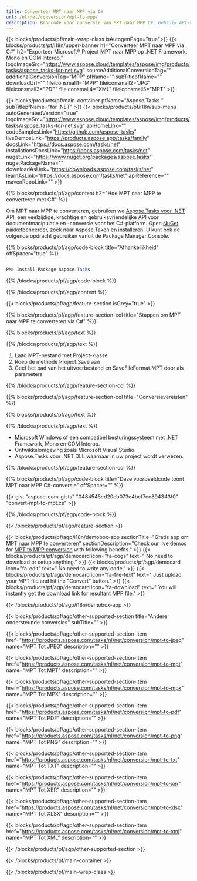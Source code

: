 ```yaml
---
title: Converteer MPT naar MPP via C# 
url: /nl/net/conversion/mpt-to-mpp/ 
description: Broncode voor conversie van MPT naar MPP C#. Gebruik API-voorbeeldcode voor batch MPT-bestanden naar MPP-conversie binnen VB.NET Asp.NET of een op .NET gebaseerde toepassing.
---
```


{{< blocks/products/pf/main-wrap-class isAutogenPage="true">}}
{{< blocks/products/pf/i18n/upper-banner h1="Converteer MPT naar MPP via C#" h2="Exporteer Microsoft® Project MPT naar MPP op .NET Framework, Mono en COM Interop." logoImageSrc="https://www.aspose.cloud/templates/aspose/img/products/tasks/aspose_tasks-for-net.svg" sourceAdditionalConversionTag="" additionalConversionTag="MPP" pfName="" subTitlepfName="" downloadUrl="" fileiconsmall1="MPP" fileiconsmall2="JPG" fileiconsmall3="PDF" fileiconsmall4="XML" fileiconsmall5="MPT" >}}

{{< blocks/products/pf/main-container pfName="Aspose.Tasks " subTitlepfName="for .NET" >}}
{{< blocks/products/pf/i18n/sub-menu autoGeneratedVersion="true" logoImageSrc="https://www.aspose.cloud/templates/aspose/img/products/tasks/aspose_tasks-for-net.svg" apiHomeLink="" codeSamplesLink="https://github.com/aspose-tasks" liveDemosLink="https://products.aspose.app/tasks/family" docsLink="https://docs.aspose.com/tasks/net" installationsDocsLink="https://docs.aspose.com/tasks/net" nugetLink="https://www.nuget.org/packages/aspose.tasks" nugetPackageName="" downloadAsLink="https://downloads.aspose.com/tasks/net" learnAsLink="https://docs.aspose.com/tasks/net" apiReference="" mavenRepoLink="" >}}

{{% blocks/products/pf/agp/content h2="Hoe MPT naar MPP te converteren met C#" %}}

Om MPT naar MPP te converteren, gebruiken we
 [Aspose.Tasks voor .NET](https://products.aspose.com/tasks/net)
 API, een veelzijdige, krachtige en gebruiksvriendelijke API voor documentmanipulatie en -conversie voor het C#-platform. Open
 [NuGet](https://www.nuget.org/packages/aspose.tasks)
 pakketbeheerder, zoek naar
 Aspose.Taken
 en installeren. U kunt ook de volgende opdracht gebruiken vanuit de Package Manager Console.

{{% blocks/products/pf/agp/code-block title="Afhankelijkheid" offSpacer="true" %}}

```cs

PM> Install-Package Aspose.Tasks

```

{{% /blocks/products/pf/agp/code-block %}}

{{% /blocks/products/pf/agp/content %}}

{{< blocks/products/pf/agp/feature-section isGrey="true" >}}

{{% blocks/products/pf/agp/feature-section-col title="Stappen om MPT naar MPP te converteren via C#" %}}

{{% blocks/products/pf/agp/text %}}

{{% /blocks/products/pf/agp/text %}}

1. Laad MPT-bestand met Project-klasse
1. Roep de methode Project.Save aan
1. Geef het pad van het uitvoerbestand en SaveFileFormat.MPT door als parameters

{{% /blocks/products/pf/agp/feature-section-col %}}

{{% blocks/products/pf/agp/feature-section-col title="Conversievereisten" %}}

{{% blocks/products/pf/agp/text %}}

{{% /blocks/products/pf/agp/text %}}

- Microsoft Windows of een compatibel besturingssysteem met .NET Framework, Mono en COM Interop.
- Ontwikkelomgeving zoals Microsoft Visual Studio.
- Aspose.Tasks voor .NET DLL waarnaar in uw project wordt verwezen.

{{% /blocks/products/pf/agp/feature-section-col %}}

{{% blocks/products/pf/agp/code-block title="Deze voorbeeldcode toont MPT naar MPP C#-conversie" offSpacer="" %}}

{{< gist "aspose-com-gists" "0484545ed20cb073e4bcf7ce894343f0" "convert-mpt-to-mpt.cs" >}}

{{% /blocks/products/pf/agp/code-block %}}

{{< /blocks/products/pf/agp/feature-section >}}

<!-- aboutfile Starts -->

{{< blocks/products/pf/agp/i18n/demobox-app sectionTitle="Gratis app om MPT naar MPP te converteren" sectionDescription="Check our live demos for [MPT to MPP conversion](https://products.aspose.app/tasks/conversion/mpt-to-mpp) with following benefits." >}}
        {{< blocks/products/pf/agp/democard icon="fa-cogs" text=" No need to download or setup anything." >}}
        {{< blocks/products/pf/agp/democard icon="fa-edit" text=" No need to write any code." >}}
        {{< blocks/products/pf/agp/democard icon="fa-file-text" text=" Just upload your MPT file and hit the \"Convert\" button." >}}
        {{< blocks/products/pf/agp/democard icon="fa-download" text=" You will instantly get the download link for resultant MPP file." >}}

{{< /blocks/products/pf/agp/i18n/demobox-app >}}

<!-- aboutfile Ends -->

{{< blocks/products/pf/agp/other-supported-section title="Andere ondersteunde conversies" subTitle="" >}}

{{< blocks/products/pf/agp/other-supported-section-item href="https://products.aspose.com/tasks/nl/net/conversion/mpt-to-jpeg" name="MPT Tot JPEG" description="" >}}

{{< blocks/products/pf/agp/other-supported-section-item href="https://products.aspose.com/tasks/nl/net/conversion/mpt-to-mpt" name="MPT Tot MPT" description="" >}}

{{< blocks/products/pf/agp/other-supported-section-item href="https://products.aspose.com/tasks/nl/net/conversion/mpt-to-mpx" name="MPT Tot MPX" description="" >}}

{{< blocks/products/pf/agp/other-supported-section-item href="https://products.aspose.com/tasks/nl/net/conversion/mpt-to-pdf" name="MPT Tot PDF" description="" >}}

{{< blocks/products/pf/agp/other-supported-section-item href="https://products.aspose.com/tasks/nl/net/conversion/mpt-to-png" name="MPT Tot PNG" description="" >}}

{{< blocks/products/pf/agp/other-supported-section-item href="https://products.aspose.com/tasks/nl/net/conversion/mpt-to-txt" name="MPT Tot TXT" description="" >}}

{{< blocks/products/pf/agp/other-supported-section-item href="https://products.aspose.com/tasks/nl/net/conversion/mpt-to-xer" name="MPT Tot XER" description="" >}}

{{< blocks/products/pf/agp/other-supported-section-item href="https://products.aspose.com/tasks/nl/net/conversion/mpt-to-xlsx" name="MPT Tot XLSX" description="" >}}

{{< blocks/products/pf/agp/other-supported-section-item href="https://products.aspose.com/tasks/nl/net/conversion/mpt-to-xml" name="MPT Tot XML" description="" >}}



{{< /blocks/products/pf/agp/other-supported-section >}}

{{< /blocks/products/pf/main-container >}}
    
{{< /blocks/products/pf/main-wrap-class >}}